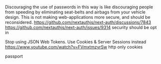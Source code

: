 Discouraging the use of passwords in this way is like discouraging people from speeding by eliminating seat-belts and airbags from your vehicle design. This is not making web-applications more secure, and should be reconsidered.
https://github.com/nextauthjs/next-auth/discussions/7843
https://github.com/nextauthjs/next-auth/issues/9314
security should be opt in

Stop using JSON Web Tokens. Use Cookies & Server Sessions instead
https://www.youtube.com/watch?v=FVmxtmzyrSw
http only cookies

passport
